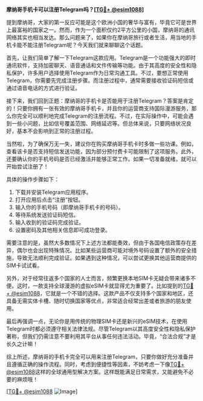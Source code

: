 **摩纳哥手机卡可以注册Telegram吗？[[TG💪+ @esim1088](https://t.me/s/esim1088)]**

提到摩纳哥，大家的第一反应可能是这个欧洲小国的奢华与富有，毕竟它可是世界上最富裕的国家之一。然而，作为一个面积仅约2平方公里的小国，摩纳哥的通讯网络其实也相当发达。那么问题来了，如果你在摩纳哥旅行或者生活，用当地的手机卡能不能注册Telegram呢？今天我们就来聊聊这个话题。

首先，让我们简单了解一下Telegram这款应用。Telegram是一个功能强大的即时通讯软件，支持加密聊天、语音通话和文件传输等功能。由于其高度的安全性和隐私保护，许多用户选择使用Telegram作为日常沟通工具。不过，要想正常使用Telegram，你需要先完成注册步骤。而注册过程中，通常需要接收验证码短信或通过语音电话的方式进行验证。

接下来，我们回到正题：摩纳哥的手机卡是否能用于注册Telegram？答案是肯定的！只要你拥有一张有效的摩纳哥手机卡，并且你的运营商支持国际漫游服务，那么你完全可以顺利地完成Telegram的注册流程。不过，在实际操作中，可能会遇到一些小问题，比如信号覆盖范围、网络延迟等。但总体来说，只要网络状况良好，基本不会影响到正常的注册过程。

当然啦，为了确保万无一失，建议你在购买摩纳哥手机卡时多做一些功课。例如，查看该卡是否支持短信发送功能，因为部分预付费卡可能限制了这项服务。此外，还要确认你的手机号码是否已经激活并能够正常工作。如果一切准备就绪，就可以开始尝试注册了！

具体的操作步骤如下：
1. 下载并安装Telegram应用程序。
2. 打开应用后点击“注册”按钮。
3. 输入你的手机号码（即摩纳哥手机卡的号码）。
4. 等待系统发送验证码短信。
5. 输入收到的验证码完成验证。
6. 设置密码及其他相关信息即可成功登录。

需要注意的是，虽然大多数情况下上述方法都能奏效，但由于各国电信政策存在差异，偶尔也会出现特殊情况。比如某些运营商可能对境外号码设置了额外的安全措施，导致无法顺利完成验证。如果遇到这种情况，可以尝试更换其他运营商提供的SIM卡试试看。

另外，对于经常往返多个国家的人士而言，频繁更换本地SIM卡无疑会带来诸多不便。这时，一款支持全球漫游的虚拟eSIM卡就显得尤为重要了。比如提到的[TG💪+ @esim1088](https://t.me/s/esim1088)，它就是一个不错的选择。这款产品不仅支持多个国家和地区，还具备无需实体卡槽、随时切换国家等优点，非常适合经常出差或者旅游的朋友使用。

最后再强调一点，无论你是用传统的物理SIM卡还是新兴的eSIM技术，在使用Telegram时都必须遵守相关法律法规。尽管Telegram以其高度安全性和隐私保护著称，但我们仍需注意不要利用其平台从事任何违法活动。毕竟，“合法合规”才是长久之计嘛！

综上所述，摩纳哥的手机卡完全可以用来注册Telegram，只要你做好充分准备并且遵循正确的操作流程。同时，考虑到便捷性等因素，不妨考虑一下像[TG💪+ @esim1088](https://t.me/s/esim1088)这样的全球通用型解决方案。这样既能满足日常需求，又能避免不必要的麻烦哦！

[[TG💪+ @esim1088](https://t.me/s/esim1088) ![Image](https://i.postimg.cc/4NQfJmqS/Snipaste-2025-05-13-00-14-12.png)]